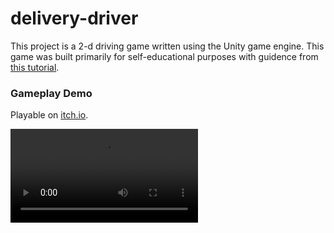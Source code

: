 # delivery-driver

This project is a 2-d driving game written using the Unity game engine. This game was built primarily for self-educational purposes with guidence from [this tutorial](https://www.udemy.com/course/unitycourse/).

### Gameplay Demo

Playable on [itch.io](https://justindstein.itch.io/delivery-driver).

<video src='https://github.com/justindstein/delivery-driver/blob/main/demo/delivery-driver-demo.mov' />

### Gameplay Features
